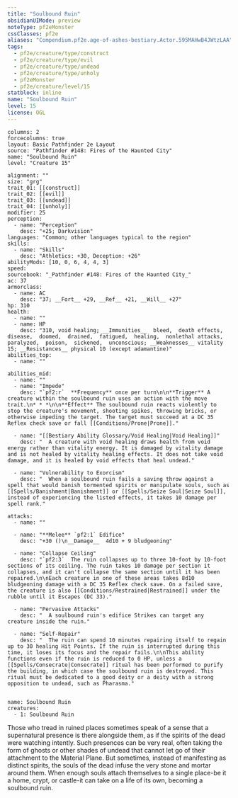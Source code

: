 ```yaml
---
title: "Soulbound Ruin"
obsidianUIMode: preview
noteType: pf2eMonster
cssClasses: pf2e
aliases: "Compendium.pf2e.age-of-ashes-bestiary.Actor.595MAHwB4JWtzLAA" 
tags:
  - pf2e/creature/type/construct
  - pf2e/creature/type/evil
  - pf2e/creature/type/undead
  - pf2e/creature/type/unholy
  - pf2eMonster
  - pf2e/creature/level/15
statblock: inline
name: "Soulbound Ruin"
level: 15
license: OGL
---
```


```statblock
columns: 2
forcecolumns: true
layout: Basic Pathfinder 2e Layout
source: "Pathfinder #148: Fires of the Haunted City"
name: "Soulbound Ruin"
level: "Creature 15"

alignment: ""
size: "grg"
trait_01: [[construct]]
trait_02: [[evil]]
trait_03: [[undead]]
trait_04: [[unholy]]
modifier: 25
perception:
  - name: "Perception"
    desc: "+25; Darkvision"
languages: "Common; other languages typical to the region"
skills:
  - name: "Skills"
    desc: "Athletics: +30, Deception: +26"
abilityMods: [10, 0, 6, 4, 4, 3]
speed: 
sourcebook: "_Pathfinder #148: Fires of the Haunted City_"
ac: 37
armorclass:
  - name: AC
    desc: "37; __Fort__ +29, __Ref__ +21, __Will__ +27"
hp: 310
health:
  - name: ""
  - name: HP
    desc: "310, void healing; __Immunities__  bleed,  death effects,  disease,  doomed,  drained,  fatigued,  healing,  nonlethal attacks,  paralyzed,  poison,  sickened,  unconscious; __Weaknesses__ vitality 15; __Resistances__ physical 10 (except adamantine)"
abilities_top:
  - name: ""

abilities_mid:
  - name: ""
  - name: "Impede"
    desc: "`pf2:r`  **Frequency** once per turn\n\n**Trigger** A creature within the soulbound ruin uses an action with the move trait.\n* * *\n\n**Effect** The soulbound ruin reacts violently to stop the creature's movement, shooting spikes, throwing bricks, or otherwise impeding the target. The target must succeed at a DC 35 Reflex check save or fall [[Conditions/Prone|Prone]]."

  - name: "[[Bestiary Ability Glossary/Void Healing|Void Healing]]"
    desc: "  A creature with void healing draws health from void energy rather than vitality energy. It is damaged by vitality damage and is not healed by vitality healing effects. It does not take void damage, and it is healed by void effects that heal undead."

  - name: "Vulnerability to Exorcism"
    desc: "  When a soulbound ruin fails a saving throw against a spell that would banish tormented spirits or manipulate souls, such as [[Spells/Banishment|Banishment]] or [[Spells/Seize Soul|Seize Soul]], instead of experiencing the listed effects, it takes 10 damage per spell rank."

attacks:
  - name: ""

  - name: "**Melee** `pf2:1` Edifice"
    desc: "+30 ()\n__Damage__  4d10 + 9 bludgeoning"

  - name: "Collapse Ceiling"
    desc: "`pf2:3`  The ruin collapses up to three 10-foot by 10-foot sections of its ceiling. The ruin takes 10 damage per section it collapses, and it can't collapse the same section until it has been repaired.\n\nEach creature in one of these areas takes 8d10 bludgeoning damage with a DC 35 Reflex check save. On a failed save, the creature is also [[Conditions/Restrained|Restrained]] under the rubble until it Escapes (DC 33)."

  - name: "Pervasive Attacks"
    desc: "  A soulbound ruin's edifice Strikes can target any creature inside the ruin."

  - name: "Self-Repair"
    desc: "  The ruin can spend 10 minutes repairing itself to regain up to 30 healing Hit Points. If the ruin is interrupted during this time, it loses its focus and the repair fails.\n\nThis ability functions even if the ruin is reduced to 0 HP, unless a [[Spells/Consecrate|Consecrate]] ritual has been performed to purify the building, in which case the soulbound ruin is destroyed. This ritual must be dedicated to a good deity or a deity with a strong opposition to undead, such as Pharasma."
 
```

```encounter-table
name: Soulbound Ruin
creatures:
  - 1: Soulbound Ruin
```



Those who tread in ruined places sometimes speak of a sense that a supernatural presence is there alongside them, as if the spirits of the dead were watching intently. Such presences can be very real, often taking the form of ghosts or other shades of undead that cannot let go of their attachment to the Material Plane. But sometimes, instead of manifesting as distinct spirits, the souls of the dead infuse the very stone and mortar around them. When enough souls attach themselves to a single place-be it a home, crypt, or castle-it can take on a life of its own, becoming a soulbound ruin.
